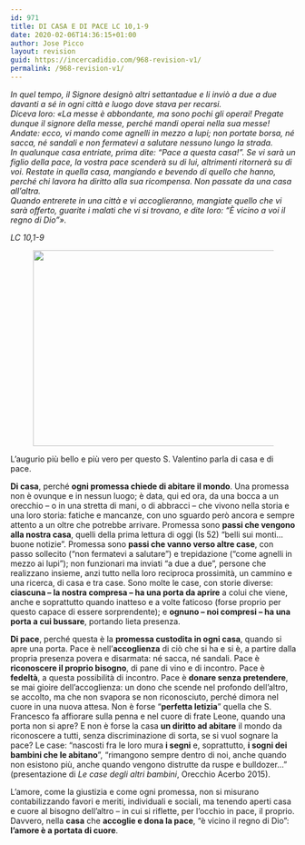 ```yaml
---
id: 971
title: DI CASA E DI PACE LC 10,1-9
date: 2020-02-06T14:36:15+01:00
author: Jose Picco
layout: revision
guid: https://incercadidio.com/968-revision-v1/
permalink: /968-revision-v1/
---
```

_In quel tempo, il Signore designò altri settantadue e li inviò a due a due davanti a sé in ogni città e luogo dove stava per recarsi.  
Diceva loro: «La messe è abbondante, ma sono pochi gli operai! Pregate dunque il signore della messe, perché mandi operai nella sua messe! Andate: ecco, vi mando come agnelli in mezzo a lupi; non portate borsa, né sacca, né sandali e non fermatevi a salutare nessuno lungo la strada.  
In qualunque casa entriate, prima dite: &#8220;Pace a questa casa!&#8221;. Se vi sarà un figlio della pace, la vostra pace scenderà su di lui, altrimenti ritornerà su di voi. Restate in quella casa, mangiando e bevendo di quello che hanno, perché chi lavora ha diritto alla sua ricompensa. Non passate da una casa all&#8217;altra.  
Quando entrerete in una città e vi accoglieranno, mangiate quello che vi sarà offerto, guarite i malati che vi si trovano, e dite loro: &#8220;È vicino a voi il regno di Dio&#8221;»._

<p class="has-text-align-right">
  <em>LC 10,1-9</em>
</p><figure class="wp-block-image size-large is-resized">

<img src="https://incercadidio.com/wp-content/uploads/2020/02/14gennaio.jpg" alt="" class="wp-image-970" width="576" height="345" srcset="https://incercadidio.com/wp-content/uploads/2020/02/14gennaio.jpg 341w, https://incercadidio.com/wp-content/uploads/2020/02/14gennaio-300x179.jpg 300w" sizes="(max-width: 576px) 100vw, 576px" /> </figure> 

L’augurio più bello e più vero per questo S. Valentino parla di casa e di pace.

**Di casa**, perché **ogni promessa chiede di abitare il mondo**. Una promessa non è ovunque e in nessun luogo; è data, qui ed ora, da una bocca a un orecchio – o in una stretta di mani, o di abbracci &#8211; che vivono nella storia e una loro storia: fatiche e mancanze, con uno sguardo però ancora e sempre attento a un oltre che potrebbe arrivare. Promessa sono **passi che vengono alla nostra casa**, quelli della prima lettura di oggi (Is 52) “belli sui monti… buone notizie”. Promessa sono **passi che vanno verso altre case**, con passo sollecito (“non fermatevi a salutare”) e trepidazione (“come agnelli in mezzo ai lupi”); non funzionari ma inviati “a due a due”, persone che realizzano insieme, anzi tutto nella loro reciproca prossimità, un cammino e una ricerca, di casa e tra case. Sono molte le case, con storie diverse: **ciascuna &#8211; la nostra compresa &#8211; ha una porta da aprire** a colui che viene, anche e soprattutto quando inatteso e a volte faticoso (forse proprio per questo capace di essere sorprendente); e **ognuno &#8211; noi compresi – ha una porta a cui bussare**, portando lieta presenza.

**Di pace**, perché questa è la **promessa custodita in ogni casa**, quando si apre una porta. Pace è nell’**accoglienza** di ciò che si ha e si è, a partire dalla propria presenza povera e disarmata: né sacca, né sandali. Pace è **riconoscere il proprio bisogno**, di pane di vino e di incontro. Pace è **fedeltà**, a questa possibilità di incontro. Pace è **donare senza pretendere**, se mai gioire dell’accoglienza: un dono che scende nel profondo dell’altro, se accolto, ma che non svapora se non riconosciuto, perché dimora nel cuore in una nuova attesa. Non è forse “**perfetta letizia**” quella che S. Francesco fa affiorare sulla penna e nel cuore di frate Leone, quando una porta non si apre? E non è forse la casa **un diritto ad abitare** il mondo da riconoscere a tutti, senza discriminazione di sorta, se si vuol sognare la pace? Le case: “nascosti fra le loro mura **i segni** e, soprattutto, **i sogni dei bambini che le abitano**”, “rimangono sempre dentro di noi, anche quando non esistono più, anche quando vengono distrutte da ruspe e bulldozer…” (presentazione di _Le case degli altri bambini_, Orecchio Acerbo 2015).

L’amore, come la giustizia e come ogni promessa, non si misurano contabilizzando favori e meriti, individuali e sociali, ma tenendo aperti casa e cuore al bisogno dell’altro – in cui si riflette, per l’occhio in pace, il proprio. Davvero, nella **casa** che **accoglie e dona la pace**, “è vicino il regno di Dio”: **l’amore è a portata di cuore**.